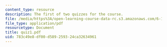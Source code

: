 ```yaml
---
content_type: resource
description: The first of two quizzes for the course.
file: /media/https%3A/open-learning-course-data-rc.s3.amazonaws.com/6-101-introductory-analog-electronics-laboratory-spring-2007/783c49e8df00d589259324ca32634961_quiz1.pdf
file_type: application/pdf
resourcetype: Document
title: quiz1.pdf
uid: 783c49e8-df00-d589-2593-24ca32634961
---
```

